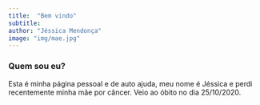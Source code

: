 ```yaml
---
title:  "Bem vindo"
subtitle: 
author: "Jéssica Mendonça"
image: "img/mae.jpg"
---
```


### Quem sou eu?

Esta é  minha página pessoal e de auto ajuda, meu nome é Jéssica e perdi recentemente minha mãe por câncer. Veio ao óbito no dia 25/10/2020.